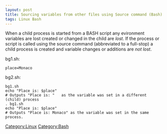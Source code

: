 ```yaml
---
layout: post 
title: Sourcing variables from other files using Source command (Bash)
tags: Linux Bash
---
```


When a child process is started from a BASH script any evironment
variables are lost created or changed in the child are *lost*. If the
process or script is called using the source command (abbreviated to a
full-stop) a child process is created and variable changes or additions
are *not lost*.

bg1.sh:

    place=Monaco

bg2.sh:

    bg1.sh
    echo "Place is: $place"
    # Outputs "Place is: "   as the variable was set in a different (child) process
    . bg1.sh
    echo "Place is: $place"
    # Outputs "Place is: Monaco" as the variable was set in the same process.

[Category:Linux](Category:Linux "wikilink")
[Category:Bash](Category:Bash "wikilink")
